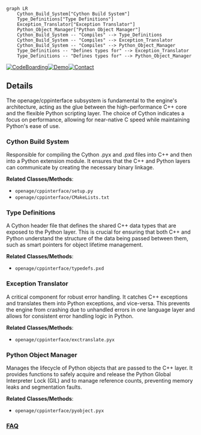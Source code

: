 ```mermaid
graph LR
    Cython_Build_System["Cython Build System"]
    Type_Definitions["Type Definitions"]
    Exception_Translator["Exception Translator"]
    Python_Object_Manager["Python Object Manager"]
    Cython_Build_System -- "Compiles" --> Type_Definitions
    Cython_Build_System -- "Compiles" --> Exception_Translator
    Cython_Build_System -- "Compiles" --> Python_Object_Manager
    Type_Definitions -- "Defines types for" --> Exception_Translator
    Type_Definitions -- "Defines types for" --> Python_Object_Manager
```

[![CodeBoarding](https://img.shields.io/badge/Generated%20by-CodeBoarding-9cf?style=flat-square)](https://github.com/CodeBoarding/CodeBoarding)[![Demo](https://img.shields.io/badge/Try%20our-Demo-blue?style=flat-square)](https://www.codeboarding.org/demo)[![Contact](https://img.shields.io/badge/Contact%20us%20-%20contact@codeboarding.org-lightgrey?style=flat-square)](mailto:contact@codeboarding.org)

## Details

The openage/cppinterface subsystem is fundamental to the engine's architecture, acting as the glue between the high-performance C++ core and the flexible Python scripting layer. The choice of Cython indicates a focus on performance, allowing for near-native C speed while maintaining Python's ease of use.

### Cython Build System
Responsible for compiling the Cython .pyx and .pxd files into C++ and then into a Python extension module. It ensures that the C++ and Python layers can communicate by creating the necessary binary linkage.


**Related Classes/Methods**:

- `openage/cppinterface/setup.py`
- `openage/cppinterface/CMakeLists.txt`


### Type Definitions
A Cython header file that defines the shared C++ data types that are exposed to the Python layer. This is crucial for ensuring that both C++ and Python understand the structure of the data being passed between them, such as smart pointers for object lifetime management.


**Related Classes/Methods**:

- `openage/cppinterface/typedefs.pxd`


### Exception Translator
A critical component for robust error handling. It catches C++ exceptions and translates them into Python exceptions, and vice-versa. This prevents the engine from crashing due to unhandled errors in one language layer and allows for consistent error handling logic in Python.


**Related Classes/Methods**:

- `openage/cppinterface/exctranslate.pyx`


### Python Object Manager
Manages the lifecycle of Python objects that are passed to the C++ layer. It provides functions to safely acquire and release the Python Global Interpreter Lock (GIL) and to manage reference counts, preventing memory leaks and segmentation faults.


**Related Classes/Methods**:

- `openage/cppinterface/pyobject.pyx`




### [FAQ](https://github.com/CodeBoarding/GeneratedOnBoardings/tree/main?tab=readme-ov-file#faq)